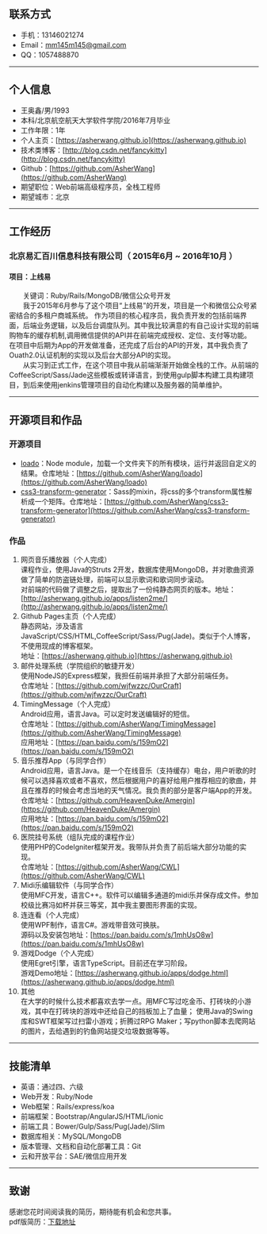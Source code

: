 ## 联系方式  

- 手机：13146021274  
- Email：mm145m145@gmail.com  
- QQ：1057488870  

---

## 个人信息

- 王奥鑫/男/1993 
- 本科/北京航空航天大学软件学院/2016年7月毕业 
- 工作年限：1年  
- 个人主页：[https://asherwang.github.io](https://asherwang.github.io)   
- 技术类博客：[http://blog.csdn.net/fancykitty](http://blog.csdn.net/fancykitty)
- Github：[https://github.com/AsherWang](https://github.com/AsherWang)   
- 期望职位：Web前端高级程序员，全栈工程师  
- 期望城市：北京

---

## 工作经历

### 北京易汇百川信息科技有限公司（ 2015年6月 ~ 2016年10月 ）

#### 项目：上线易  
　　关键词：Ruby/Rails/MongoDB/微信公众号开发  
　　我于2015年6月参与了这个项目“上线易”的开发，项目是一个和微信公众号紧密结合的多租户商城系统。
作为项目的核心程序员，我负责开发的包括前端界面，后端业务逻辑，以及后台调度队列。其中我比较满意的有自己设计实现的前端购物车的缓存机制,调用微信提供的API并在前端完成授权、定位、支付等功能。
在项目中后期为App的开发做准备，还完成了后台的API的开发，其中我负责了Ouath2.0认证机制的实现以及后台大部分API的实现。   
　　从实习到正式工作，在这个项目中我从前端渐渐开始做全栈的工作。从前端的CoffeeScript/Sass/Jade这些模板或转译语言，到使用gulp脚本构建工具构建项目，到后来使用jenkins管理项目的自动化构建以及服务器的简单维护。 


---


## 开源项目和作品

### 开源项目

- [loado](https://github.com/AsherWang/loado)：Node module，加载一个文件夹下的所有模块，运行并返回自定义的结果。仓库地址：[https://github.com/AsherWang/loado](https://github.com/AsherWang/loado)  
- [css3-transform-generator](https://github.com/AsherWang/css3-transform-generator)：Sass的mixin，将css的多个transform属性解析成一个矩阵。仓库地址：[https://github.com/AsherWang/css3-transform-generator](https://github.com/AsherWang/css3-transform-generator)  

### 作品  
1. 网页音乐播放器（个人完成）  
    课程作业，使用Java的Struts 2开发，数据库使用MongoDB，并对歌曲资源做了简单的防盗链处理，前端可以显示歌词和歌词同步滚动。  
    对前端的代码做了调整之后，提取出了一份纯静态网页的版本。地址：[http://asherwang.github.io/apps/listen2me/](http://asherwang.github.io/apps/listen2me/)
2. Github Pages主页（个人完成）  
    静态网站，涉及语言JavaScript/CSS/HTML,CoffeeScript/Sass/Pug(Jade)。类似于个人博客，不使用现成的博客框架。    
    地址：[https://asherwang.github.io](https://asherwang.github.io)  
3. 邮件处理系统（学院组织的敏捷开发）  
    使用NodeJS的Express框架，我担任前端并承担了大部分前端任务。  
    仓库地址：[https://github.com/wjfwzzc/OurCraft](https://github.com/wjfwzzc/OurCraft)
4. TimingMessage（个人完成）  
    Android应用，语言Java。可以定时发送编辑好的短信。  
    仓库地址：[https://github.com/AsherWang/TimingMessage](https://github.com/AsherWang/TimingMessage)    
    应用地址：[https://pan.baidu.com/s/159mO2](https://pan.baidu.com/s/159mO2)  
5. 音乐推荐App（与同学合作）  
    Android应用，语言Java。是一个在线音乐（支持缓存）电台，用户听歌的时候可以选择喜欢或者不喜欢，然后根据用户的喜好给用户推荐相应的歌曲，并且在推荐的时候会考虑当地的天气情况。我负责的部分是客户端App的开发。  
    仓库地址：[https://github.com/HeavenDuke/Amergin](https://github.com/HeavenDuke/Amergin)  
    应用地址：[https://pan.baidu.com/s/159mO2](https://pan.baidu.com/s/159mO2)  
6. 医院挂号系统（组队完成的课程作业）  
    使用PHP的CodeIgniter框架开发。我带队并负责了前后端大部分功能的实现。  
    仓库地址：[https://github.com/AsherWang/CWL](https://github.com/AsherWang/CWL)  
7. Midi乐编辑软件（与同学合作）  
    使用MFC开发，语言C++。软件可以编辑多通道的midi乐并保存成文件。参加校级比赛冯如杯并获三等奖，其中我主要图形界面的实现。  
8. 连连看（个人完成）  
    使用WPF制作，语言C#。游戏带音效可换肤。  
    源码以及安装包地址：[https://pan.baidu.com/s/1mhUsO8w](https://pan.baidu.com/s/1mhUsO8w)  
9. 游戏Dodge（个人完成）  
    使用Egret引擎，语言TypeScript。目前还在学习阶段。  
    游戏Demo地址：[https://asherwang.github.io/apps/dodge.html](https://asherwang.github.io/apps/dodge.html)  
9. 其他  
    在大学的时候什么技术都喜欢去学一点。用MFC写过吃金币、打砖块的小游戏，其中在打砖块的游戏中还给自己的挡板加上了血量；
    使用Java的Swing库和SWT框架写过扫雷小游戏；折腾过RPG Maker；写python脚本去爬网站的图片，去给遇到的钓鱼网站提交垃圾数据等等。  

---

## 技能清单
- 英语：通过四、六级
- Web开发：Ruby/Node 
- Web框架：Rails/express/koa
- 前端框架：Bootstrap/AngularJS/HTML/ionic
- 前端工具：Bower/Gulp/Sass/Pug(Jade)/Slim
- 数据库相关：MySQL/MongoDB
- 版本管理、文档和自动化部署工具：Git
- 云和开放平台：SAE/微信应用开发  

---

## 致谢
感谢您花时间阅读我的简历，期待能有机会和您共事。  
pdf版简历：[下载地址](https://asherwang.github.io/comments/cv.pdf) 